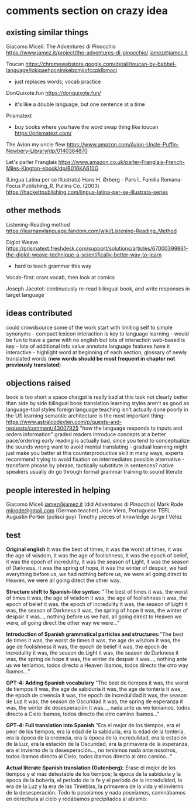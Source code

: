 # comments section on crazy idea

## existing similar things
Giacomo Miceli: The Adventures di Pinocchio
https://www.jamez.it/project/the-adventures-di-pinocchio/
jamez@jamez.it

Toucan
https://chromewebstore.google.com/detail/toucan-by-babbel-language/lokjgaehpcnlmkebpmjiofccpklbmoci
- just replaces words; vocab practice

DonQuixote.fun
https://donquixote.fun/
- it's like a double language, but one sentence at a time

Prismatext
- buy books where you have the word swap thing like toucan
https://prismatext.com/


The Avion my uncle flew
https://www.amazon.com/Avion-Uncle-Puffin-Newbery-Library/dp/0140364870

Let's parler Franglais
https://www.amazon.co.uk/parler-Franglais-French-Miles-Kington-ebook/dp/B016KA610G

(Lingua Latina per se Illustrata) Hans H. Ørberg - Pars I_ Familia Romana-Focus Publishing_R. Pullins Co. (2003)
https://hackettpublishing.com/lingua-latina-per-se-illustrata-series


## other methods
Listening-Reading method
https://learnanylanguage.fandom.com/wiki/Listening-Reading_Method

Diglot Weave
https://prismatext.freshdesk.com/support/solutions/articles/67000399861-the-diglot-weave-technique-a-scientifically-better-way-to-learn
- hard to teach grammar this way

Vocab-first: cram vocab, then look at comics

Joseph Jacotot: continuously re-read bilingual book, and write responses in target language


## ideas contributed
could crowdsource some of the work
start with limiting self to simple synonyms - compact lexicon
interaction is key to language learning - would be fun to have a game with no english but lots of interaction
web-based is key - lots of additional info value
annotate language features
have it interactive - highlight word
at beginning of each section, glossary of newly translated words (**new words should be most frequent in chapter not previously translated**)

## objections raised
book is too short a space
chatgpt is really bad at this task
not clearly better than side by side bilingual book
translation learning styles aren't as good as language-tool styles
foreign language teaching isn't actually done poorly in the US
learning semantic architecture is the most important thing: https://www.astralcodexten.com/p/quests-and-requests/comment/43007925
    "how the language responds to inputs and orders information"
graded readers introduce concepts at a better pace/ordering
early reading is actually bad, since you tend to conceptualize the sounds wrong
want to avoid mental translating - gradual learning might just make you better at this counterproductive skill
in many ways, experts recommend trying to avoid fixation on intermediates
possible alternative - transform phrase by phrase, tactically substitute in sentences?
native speakers usually *do* go through formal grammar training to sound literate

## people interested in helping
Giacomo Miceli jamez@jamez.it (did Adventures di Pinocchio)
Mark Rode mkrode@gmail.com (German teacher)
Jose Viera, Portuguese TEFL
Augustin Portier (polisci guy)
Timothy pieces of knowledge
Jorge I Velez

## test
**Original english**
It was the best of times, it was the worst of times, it was the age of wisdom, it was the age of foolishness, it was the epoch of belief, it was the epoch of incredulity, it was the season of Light, it was the season of Darkness, it was the spring of hope, it was the winter of despair, we had everything before us, we had nothing before us, we were all going direct to Heaven, we were all going direct the other way.

**Structure shift to Spanish-like syntax:**
"The best of times it was, the worst of times it was, the age of wisdom it was, the age of foolishness it was, the epoch of belief it was, the epoch of incredulity it was, the season of Light it was, the season of Darkness it was, the spring of hope it was, the winter of despair it was…, nothing before us we had, all going direct to Heaven we were, all going direct the other way we were…"

**Introduction of Spanish grammatical particles and structures:**"The best de times it was, the worst de times it was, the age de wisdom it was, the age de foolishness it was, the epoch de belief it was, the epoch de incredulity it was, the season de Light it was, the season de Darkness it was, the spring de hope it was, the winter de despair it was…, nothing ante us we teníamos, todos directo a Heaven íbamos, todos directo the otro way íbamos…"

**GPT-4: Adding Spanish vocabulary**
"The best de tiempos it was, the worst de tiempos it was, the age de sabiduría it was, the age de tontería it was, the epoch de creencia it was, the epoch de incredulidad it was, the season de Luz it was, the season de Oscuridad it was, the spring de esperanza it was, the winter de desesperación it was…, nada ante us we teníamos, todos directo a Cielo íbamos, todos directo the otro camino íbamos…"

**GPT-4: Full translation into Spanish**
"Era el mejor de los tiempos, era el peor de los tiempos, era la edad de la sabiduría, era la edad de la tontería, era la época de la creencia, era la época de la incredulidad, era la estación de la Luz, era la estación de la Oscuridad, era la primavera de la esperanza, era el invierno de la desesperación..., no teníamos nada ante nosotros, todos íbamos directo al Cielo, todos íbamos directo al otro camino…"

**Actual literate Spanish translation (Gutenberg):**
Erase el mejor de los tiempos y el más detestable de los tiempos; la época de la sabiduría y la época de la bobería, el período de la fe y el período de la incredulidad, la era de la Luz y la era de las Tinieblas, la primavera de la vida y el invierno de la desesperación. Todo lo poseíamos y nada poseíamos, caminábamos en derechura al cielo y rodábamos precipitados al abismo: